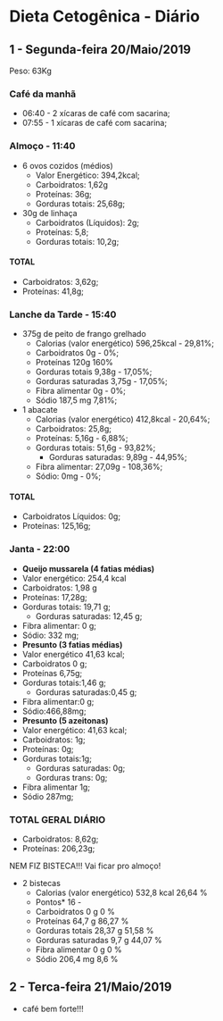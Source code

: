 # Dieta Cetogênica - Diário


## 1 - Segunda-feira 20/Maio/2019

Peso: 63Kg

### Café da manhã

- 06:40 - 2 xícaras de café com sacarina;
- 07:55 - 1 xícaras de café com sacarina;


### Almoço - 11:40

- 6 ovos cozidos (médios)
  - Valor Energético:	394,2kcal;
  - Carboidratos: 1,62g
  - Proteínas: 36g;
  - Gorduras totais: 25,68g;
- 30g de linhaça
  - Carboidratos (Líquidos): 2g;
  - Proteínas: 5,8;
  - Gorduras totais: 10,2g;


#### TOTAL
- Carboidratos: 3,62g;
- Proteínas: 41,8g;


### Lanche da Tarde - 15:40

- 375g de peito de frango grelhado
  - Calorias (valor energético)	596,25kcal - 29,81%;
  - Carboidratos	0g - 0%;
  - Proteínas	120g	160%
  - Gorduras totais	9,38g - 17,05%;
  - Gorduras saturadas	3,75g - 17,05%;
  - Fibra alimentar	0g - 0%;
  - Sódio	187,5 mg	7,81%;
- 1 abacate
  - Calorias (valor energético)	412,8kcal - 20,64%;
  - Carboidratos: 25,8g;
  - Proteínas: 5,16g - 6,88%;
  - Gorduras totais: 51,6g - 93,82%;
    - Gorduras saturadas: 9,89g - 44,95%;
  - Fibra alimentar: 27,09g - 108,36%;
  - Sódio: 0mg	- 0%;

#### TOTAL
- Carboidratos Líquidos: 0g;
- Proteínas:  125,16g;


### Janta - 22:00

 - **Queijo mussarela (4 fatias médias)**
  - Valor energético:	254,4 kcal
  - Carboidratos:	1,98 g
  - Proteínas:	17,28g;
  - Gorduras totais:	19,71 g;
    - Gorduras saturadas:	12,45 g;
  - Fibra alimentar:	0 g;
  - Sódio:	332 mg;
 - **Presunto (3 fatias médias)**
  - Valor energético	41,63 kcal;
  - Carboidratos	0 g;
  - Proteínas	6,75g;
  - Gorduras totais:1,46 g;
    - Gorduras saturadas:0,45 g;
  - Fibra alimentar:0 g;
  - Sódio:466,88mg;
 - **Presunto (5 azeitonas)**
  - Valor energético:	41,63 kcal;
  - Carboidratos: 1g;
  - Proteínas: 0g;
  - Gorduras totais:1g;
    - Gorduras saturadas: 0g;
    - Gorduras trans: 0g;
  - Fibra alimentar	1g;
  - Sódio	287mg;


### TOTAL GERAL DIÁRIO

- Carboidratos: 8,62g;
- Proteínas:  206,23g;




NEM FIZ BISTECA!!! Vai ficar pro almoço!

- 2 bistecas
  - Calorias (valor energético)	532,8 kcal	26,64 %
  - Pontos*	16	-
  - Carboidratos	0 g	0 %
  - Proteínas	64,7 g	86,27 %
  - Gorduras totais	28,37 g	51,58 %
  - Gorduras saturadas	9,7 g	44,07 %
  - Fibra alimentar	0 g	0 %
  - Sódio	206,4 mg	8,6 %



## 2 - Terca-feira 21/Maio/2019

- café bem forte!!!
